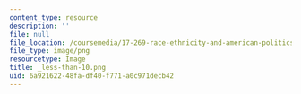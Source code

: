 ```yaml
---
content_type: resource
description: ''
file: null
file_location: /coursemedia/17-269-race-ethnicity-and-american-politics-spring-2017/6a92162248fadf40f771a0c971decb42_less-than-10.png
file_type: image/png
resourcetype: Image
title: _less-than-10.png
uid: 6a921622-48fa-df40-f771-a0c971decb42
---
```

